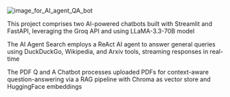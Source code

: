 
![image_for_AI_agent_QA_bot](https://github.com/user-attachments/assets/29cc082b-3fdc-4f51-b5a4-8562141844e7)

This project comprises two AI-powered chatbots built with Streamlit and FastAPI, leveraging the Groq API and using LLaMA-3.3-70B model

The AI Agent Search employs a ReAct AI agent to answer general queries using DuckDuckGo, Wikipedia, and Arxiv tools, streaming responses in real-time

The PDF Q and A Chatbot processes uploaded PDFs for context-aware question-answering via a RAG pipeline with Chroma as vector store and HuggingFace embeddings
